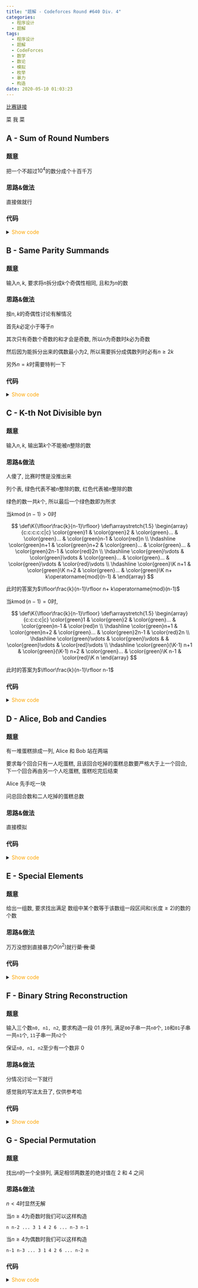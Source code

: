 ```yaml
---
title: "题解 - Codeforces Round #640 Div. 4"
categories:
  - 程序设计
  - 题解
tags:
  - 程序设计
  - 题解
  - CodeForces
  - 数学
  - 数论
  - 模拟
  - 枚举
  - 暴力
  - 构造
date: 2020-05-10 01:03:23
---
```


[比赛链接](https://codeforces.com/contest/1352)

菜 我 菜

<!-- more -->

## A - Sum of Round Numbers

### 题意

把一个不超过$10^4$的数分成个十百千万

### 思路&做法

直接做就行

### 代码

<details>
<summary><font color='orange'>Show code</font></summary>

{% icodeweb cpa lang:cpp CodeForces/1352A/0.cpp %}

</details>

## B - Same Parity Summands

### 题意

输入$n,k$, 要求将$n$拆分成$k$个奇偶性相同, 且和为$n$的数

### 思路&做法

按$n,k$的奇偶性讨论有解情况

首先$k$必定小于等于$n$

其次只有奇数个奇数的和才会是奇数, 所以$n$为奇数时$k$必为奇数

然后因为能拆分出来的偶数最小为$2$, 所以需要拆分成偶数列时必有$n\geqslant2k$

另外$n=k$时需要特判一下

### 代码

<details>
<summary><font color='orange'>Show code</font></summary>

{% icodeweb cpa lang:cpp CodeForces/1352B/0.cpp %}

</details>

## C - K-th Not Divisible byn

### 题意

输入$n,k$, 输出第$k$个不能被$n$整除的数

### 思路&做法

人傻了, 比赛时愣是没推出来

列个表, 绿色代表不被$n$整除的数, 红色代表被$n$整除的数

绿色的数一共$k$个, 所以最后一个绿色数即为所求

当$k\operatorname{mod}(n-1)>0$时

$$
\def\K{\lfloor\frac{k}{n-1}\rfloor}
\def\arraystretch{1.5}
   \begin{array}{c:c:c:c:c|c}
   \color{green}1 & \color{green}2 & \color{green}... & \color{green}... & \color{green}n-1 & \color{red}n \\ \hdashline
   \color{green}n+1 & \color{green}n+2 & \color{green}... & \color{green}... & \color{green}2n-1 & \color{red}2n \\ \hdashline
   \color{green}\vdots & \color{green}\vdots & \color{green}... & \color{green}... & \color{green}\vdots & \color{red}\vdots \\ \hdashline
   \color{green}\K n+1 & \color{green}\K n+2 & \color{green}... & \color{green}\K n+ k\operatorname{mod}(n-1) &
\end{array}
$$

此时的答案为$\lfloor\frac{k}{n-1}\rfloor n+ k\operatorname{mod}(n-1)$

当$k\operatorname{mod}(n-1)=0$时,

$$
\def\K{\lfloor\frac{k}{n-1}\rfloor}
\def\arraystretch{1.5}
   \begin{array}{c:c:c:c|c}
   \color{green}1 & \color{green}2 & \color{green}... & \color{green}n-1 & \color{red}n \\ \hdashline
   \color{green}n+1 & \color{green}n+2 & \color{green}... & \color{green}2n-1 & \color{red}2n \\ \hdashline
   \color{green}\vdots & \color{green}\vdots &  & \color{green}\vdots & \color{red}\vdots \\ \hdashline
   \color{green}(\K-1) n+1 & \color{green}(\K-1) n+2 & \color{green}... & \color{green}\K n-1 & \color{red}\K n
\end{array}
$$

此时的答案为$\lfloor\frac{k}{n-1}\rfloor n-1$

### 代码

<details>
<summary><font color='orange'>Show code</font></summary>

{% icodeweb cpa lang:cpp CodeForces/1352A/0.cpp %}

</details>

## D - Alice, Bob and Candies

### 题意

有一堆蛋糕排成一列, Alice 和 Bob 站在两端

要求每个回合只有一人吃蛋糕, 且该回合吃掉的蛋糕总数要严格大于上一个回合, 下一个回合再由另一个人吃蛋糕, 蛋糕吃完后结束

Alice 先手吃一块

问总回合数和二人吃掉的蛋糕总数

### 思路&做法

直接模拟

### 代码

<details>
<summary><font color='orange'>Show code</font></summary>

{% icodeweb cpa lang:cpp CodeForces/1352D/0.cpp %}

</details>

## E - Special Elements

### 题意

给出一组数, 要求找出满足 数组中某个数等于该数组一段区间和(长度$\geqslant2$)的数的个数

### 思路&做法

万万没想到直接暴力$O(n^2)$就行~~菜 我 菜~~

### 代码

<details>
<summary><font color='orange'>Show code</font></summary>

{% icodeweb cpa lang:cpp CodeForces/1352E/0.cpp %}

</details>

## F - Binary String Reconstruction

### 题意

输入三个数`n0, n1, n2`, 要求构造一段 01 序列, 满足`00`子串一共`n0`个, `10`和`01`子串一共`n1`个, `11`子串一共`n2`个

保证`n0, n1, n2`至少有一个数非 0

### 思路&做法

分情况讨论一下就行

感觉我的写法太丑了, 仅供参考哈

### 代码

<details>
<summary><font color='orange'>Show code</font></summary>

{% icodeweb cpa lang:cpp CodeForces/1352F/0.cpp %}

</details>

## G - Special Permutation

### 题意

找出$n$的一个全排列, 满足相邻两数差的绝对值在 2 和 4 之间

### 思路&做法

$n<4$时显然无解

当$n\geqslant4$为奇数时我们可以这样构造

`n n-2 ... 3 1 4 2 6 ... n-3 n-1`

当$n\geqslant4$为偶数时我们可以这样构造

`n-1 n-3 ... 3 1 4 2 6 ... n-2 n`

### 代码

<details>
<summary><font color='orange'>Show code</font></summary>

{% icodeweb cpa lang:cpp CodeForces/1352G/0.cpp %}

</details>
